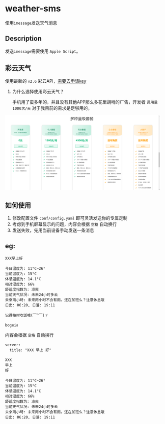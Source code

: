 # weather-sms
使用`imessage`发送天气消息

## Description 
发送`imessage`需要使用 `Apple Script`。

## 彩云天气
使用最新的 `v2.6` 彩云API，[需要去申请key](http://caiyunapp.com/api/weather_intro.html)
1. 为什么选择使用彩云天气？

   手机用了蛮多年的，并且没有其他APP那么多花里胡哨的广告，开发者 `调用量1000次/天` 对于我目前的需求是足够用的。

![image](./docs/images/caiyun.png)

## 如何使用
1. 修改配置文件 `conf/config.yaml` 即可灵活发送你的专属定制
2. 考虑到手机屏幕显示的问题，内容会根据 `空格` 自动换行
3. 发送失败，先用当前设备手动发送一条消息


## eg:
```text
XXX早上好

今日温度为: 11°C~26°
当前温度为: 15°C
体感温度为: 14.1°C
相对湿度为: 66%
舒适度指数为: 凉爽
当前天气状况: 未来24小时多云
未來兩小時: 未来两小时不会有雨。还在加班么？注意休息哦
日出: 06:20, 日落: 19:11

记得按时吃饭哦(￣^￣)ゞ

bogeia
```

内容会根据 `空格` 自动换行
```text
server:
  title: "XXX 早上 好"

XXX
早上
好

今日温度为: 11°C~26°
当前温度为: 15°C
体感温度为: 14.1°C
相对湿度为: 66%
舒适度指数为: 凉爽
当前天气状况: 未来24小时多云
未來兩小時: 未来两小时不会有雨。还在加班么？注意休息哦
日出: 06:20, 日落: 19:11
```